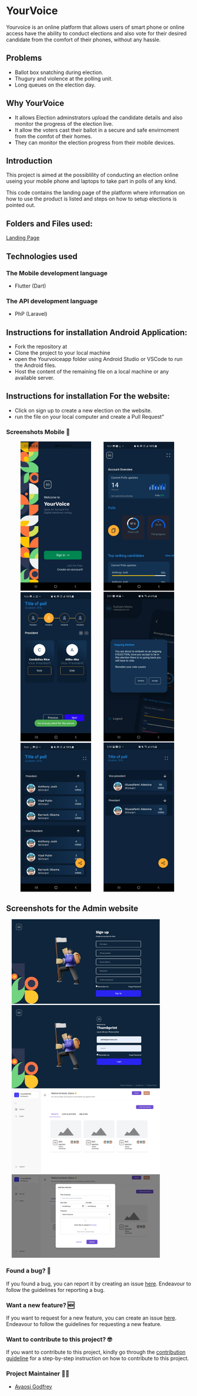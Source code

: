 # YourVoice

Yourvoice is an online platform that allows users of smart phone or online access have the ability to conduct elections and also vote for their desired candidate from the comfort of their phones, without any hassle.

## Problems
- Ballot box snatching during election.
- Thugury and violence at the polling unit.
- Long queues on the election day.

## Why YourVoice

- It allows Election adminstrators upload the candidate details and also monitor the progress of the election live.
- It allow the voters cast their ballot in a secure and safe envirnoment from the comfot of their homes.
- They can monitor the election progress from their mobile devices.



## Introduction
This project is aimed at the possiblility of conducting an election online useing your mobile phone and laptops to take part in polls of any kind.

This code contains the landing page of the platform where information on how to use the product is listed and steps on how to setup elections is pointed out.


## Folders and Files used:

[Landing Page](https://yourvoiceng.netlify.app)

## Technologies used

### The Mobile development language
- Flutter (Dart)

### The API development language
- PhP (Laravel)


## Instructions for installation Android Application:

- Fork the repository at 
- Clone the project to your local machine
- open the Yourvoiceapp folder using Android Studio or VSCode to run the Android files.
- Host the content of the remaining file on a local machine or any available server.

## Instructions for installation For the website:
- Click on sign up to create a new election on the website.
- run the file on your local computer and create a Pull Request"


### Screenshots Mobile 📸
<ul>
  <img src="https://github.com/Alphadude/teamfun/blob/main/images/splash.jpeg" width="40%" alt="Screen1" hspace="15">
  <img src="https://github.com/Alphadude/teamfun/blob/main/images/dashboard.jpeg" width="40%" alt="Screen2" hspace="15">
  <img src="https://github.com/Alphadude/teamfun/blob/main/images/votepage.jpeg" width="40%" alt="Screen3" hspace="15">
  <img src="https://github.com/Alphadude/teamfun/blob/main/images/vote1.jpeg" alt="Screenshot" width="40%" hspace="15"/>
  <img src="https://github.com/Alphadude/teamfun/blob/main/images/result.jpeg" width="40%" alt="Screen4" hspace="15">
  <img src="https://github.com/Alphadude/teamfun/blob/main/images/result1.jpeg" width="40%" alt="Screen5" hspace="15">
  
</ul>

## Screenshots for the Admin website

<img src="https://github.com/Alphadude/teamfun/blob/main/assets/adminsignup.png" width="80%" alt="Screen2" hspace="15">

<img src="https://github.com/Alphadude/teamfun/blob/main/assets/adminlogin.png" width="80%" alt="Screen2" hspace="15">

<img src="https://github.com/Alphadude/teamfun/blob/main/assets/admindashboard.png" width="80%" alt="Screen2" hspace="15">

<img src="https://github.com/Alphadude/teamfun/blob/main/assets/adminnewelection.png" width="80%" alt="Screen2" hspace="15">


### Found a bug? 🐛
If you found a bug, you can report it by creating an issue [here](https://github.com/ksinnovationhub/teamfun/issues). Endeavour to follow the guidelines for reporting a bug.

### Want a new feature? 🆕
If you want to request for a new feature, you can create an issue [here](https://github.com/ksinnovationhub/teamfun/issues). Endeavour to follow the guidelines for requesting a new feature.

### Want to contribute to this project? 🤓
If you want to contribute to this project, kindly go through the [contribution guideline](https://github.com/Alphadude/teamfun/blob/main/CONTRIBUTING.md) for a step-by-step instruction on how to contribute to this project.

### Project Maintainer 👷‍♂️
* [Ayaosi Godfrey](https://github.com/alphadude)






